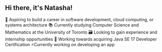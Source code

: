 ## Hi there, it's Natasha!

<!--
**nat0cat/nat0cat** is a ✨ _special_ ✨ repository because its `README.md` (this file) appears on your GitHub profile.

Here are some ideas to get you started:

- 🔭 I’m currently working on ...
- 🌱 I’m currently learning ...
- 👯 I’m looking to collaborate on ...
- 🤔 I’m looking for help with ...
- 💬 Ask me about ...
- 📫 How to reach me: ...
- 😄 Pronouns: ...
- ⚡ Fun fact: ...
-->

🌱 Aspiring to build a career in software development, cloud computing, or systems architecture
📚 Currently studying Computer Science and Mathematics at the University of Toronto
🗃 Looking to gain experience and internship opportunities
📖 Working towards acquiring Java SE 17 Developer Certification
⚡Currently working on developing an app


